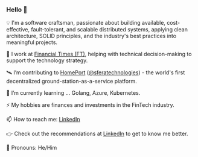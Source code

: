 ### Hello 👋

💡  I'm a software craftsman, passionate about building available, cost-effective, fault-tolerant, and scalable distributed systems, applying clean architecture, SOLID principles, and the industry's best practices into meaningful projects.

📰  I work at [Financial Times (FT)](https://www.ft.com/), helping with technical decision-making to support the technology strategy.

🛰  I’m contributing to [HomePort](https://homeport.network/) ([@sferatechnologies](https://medium.com/@sferatechnologies)) - the world's first decentralized ground-station-as-a-service platform.

🎯  I’m currently learning ... Golang, Azure, Kubernetes.

⚡  My hobbies are finances and investments in the FinTech industry.

📫  How to reach me: [LinkedIn](https://www.linkedin.com/in/nikolov96/)

👉 Check out the recommendations at [LinkedIn](https://www.linkedin.com/in/nikolov96/) to get to know me better.

👨  Pronouns: He/Him
